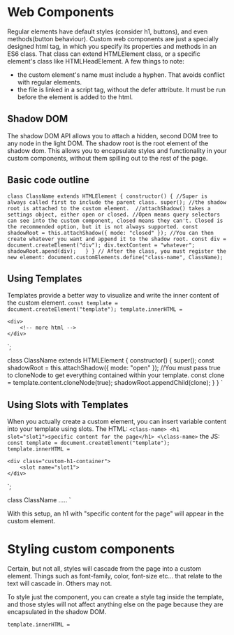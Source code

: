 # Web Components
Regular elements have default styles (consider h1, buttons), and even methods(button behaviour). Custom web components are just a specially designed html tag, in which you specify its properties and methods in an ES6 class. That class can extend HTMLElement class, or a specific element's class like HTMLHeadElement. 
A few things to note:
- the custom element's name must include a hyphen. That avoids conflict with regular elements.
- the file is linked in a script tag, without the defer attribute. It must be run before the element is added to the html.

## Shadow DOM
The shadow DOM API allows you to attach a hidden, second DOM tree to any node in the light DOM. The shadow root is the root element of the shadow dom. This allows you to encapsulate styles and functionality in your custom components, without them spilling out to the rest of the page. 

## Basic code outline
`
class ClassName extends HTMLElement {
    constructor() {
        //Super is always called first to include the parent class.
        super();
        //the shadow root is attached to the custom element. 
        //attachShadow() takes a settings object, either open or closed.
        //Open means query selectors can see into the custom component, closed means they can't. Closed is the recommended option, but it is not always supported.
        const shadowRoot = this.attachShadow({ mode: "closed" });
        //You can then create whatever you want and append it to the shadow root.
        const div = document.createElement("div");
        div.textContent = "whatever";
        shadowRoot.apend(div);  
    }
}
// After the class, you must register the new element:
document.customElements.define("class-name", ClassName);
`

## Using Templates
Templates provide a better way to visualize and write the inner content of the custom element.
`
const template = document.createElement("template");
template.innerHTML = `
   <!-- whatever html you want here! -->
    <div>
        <!-- more html -->
    </div>
`;

class ClassName extends HTMLElement {
    constructor() {
        super();
        const shadowRoot = this.attachShadow({ mode: "open" });
        //You must pass true to cloneNode to get everything contained within your template.
        const clone = template.content.cloneNode(true);
        shadowRoot.appendChild(clone);
    }
}
`

## Using Slots with Templates
When you actually create a custom element, you can insert variable content into your template using slots. The HTML:
`
<class-name>
    <h1 slot="slot1">specific content for the page</h1>
<\class-name>
`
the JS: 
`
const template = document.createElement("template");
template.innerHTML = `
   <!-- whatever html you want here! -->
    <div class="custom-h1-container">
        <slot name="slot1">  
    </div>
`;

class ClassName .....
`

With this setup, an h1 with "specific content for the page" will appear in the custom element.

# Styling custom components
Certain, but not all, styles will cascade from the page into a custom element. Things such as font-family, color, font-size etc... that relate to the text will cascade in. Others may not.

To style just the component, you can create a style tag inside the template, and those styles will not affect anything else on the page because they are encapsulated in the shadow DOM.

`
template.innerHTML = `
    <style>
      div {
        <!-- rules here -->
      }

      :host {
        <!-- these styles for the shadow root. The default is display: inline, so you will not see any styles you put here unless you change that. The content you see is spilling out of the shadow root. -->
        display: block;
        background: lilac;
      }

      :host(class-name) {
        <!-- these styles only apply if the host is a <class-name> element -->
      }

      :host-context(main) {
        <!-- these styles only apply if the host is inside a <main> -->
      }

      ::slotted(img) {
        <!-- style any slotted image. These styles are applied when the element is created, so they will be overwritten by anything in the regular css files. May need to use !important here if it is a text style. -->
        ::part() {
            <!-- part doesnt go here, but in the main css file. that way a part of the component with part="thing" can be styled externally by using ::part(thing) -->
        }
      }
    </style>
    <div>
        <button class="decrement"><img src="img/decrement.png"></button>
        <slot name="icon"></slot>
        <button class="increment"><img src="img/increment.png"></button>
    </div>`;
`

# Attributes and Properties
You can allow your element to have custom attributes using the static method get observedAttributes();
`
class FoodGroup extends HTMLElement {
  constructor() {
    super();
    const shadowRoot = this.attachShadow({ mode: "open" });
    const clone = template.content.cloneNode(true);
    shadowRoot.appendChild(clone);
  }

  //This sets the extra attributs the component is allowed to have. It can still have id, class, etc...
  static get observedAttributes() {
    return ["counts", "step", "current", "goal"]
  }

  //This gives the element the property "counts" by returning the value of the attribute "counts"
  get counts() {
    return this.getAttribute("counts")
  }

  //This sets the attribute "counts" to the property "counts". Now the property is synced to the attribute.
  set counts(value) {
    return this.setAttribut("counts", value)
  }

//This callback fires when an attribute is changed. It has access to the three named params.
  attributeChangedCallback(name, oldValue, newValue) {
    if (name.toLowerCase() === "counts") {
      console.log("The value of counts attribute was changed to " + newVal);
    }
  }
`
#
